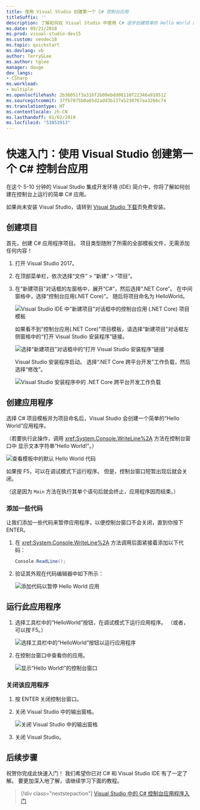 ```yaml
---
title: 使用 Visual Studio 创建第一个 C# 控制台应用
titleSuffix: ''
description: 了解如何在 Visual Studio 中使用 C# 逐步创建简单的 Hello World 控制台应用。
ms.date: 09/21/2018
ms.prod: visual-studio-dev15
ms.custom: seodec18
ms.topic: quickstart
ms.devlang: vb
author: TerryGLee
ms.author: tglee
manager: douge
dev_langs:
- CSharp
ms.workload:
- multiple
ms.openlocfilehash: 2b36051f3a316f2b00ebdd08110f22346a910512
ms.sourcegitcommit: 37fb7075b0a65d2add3b137a5230767aa3266c74
ms.translationtype: HT
ms.contentlocale: zh-CN
ms.lasthandoff: 01/02/2019
ms.locfileid: "53853913"
---
```

# <a name="quickstart-use-visual-studio-to-create-your-first-c-console-app"></a>快速入门：使用 Visual Studio 创建第一个 C# 控制台应用

在这个 5-10 分钟的 Visual Studio 集成开发环境 (IDE) 简介中，你将了解如何创建在控制台上运行的简单 C# 应用。

如果尚未安装 Visual Studio，请转到 [Visual Studio 下载](https://visualstudio.microsoft.com/downloads/?utm_medium=microsoft&utm_source=docs.microsoft.com&utm_campaign=button+cta&utm_content=download+vs2017)页免费安装。

## <a name="create-a-project"></a>创建项目

首先，创建 C# 应用程序项目。 项目类型随附了所需的全部模板文件，无需添加任何内容！

1. 打开 Visual Studio 2017。

2. 在顶部菜单栏，依次选择“文件” > “新建” > “项目”。

3. 在“新建项目”对话框的左窗格中，展开“C#”，然后选择“.NET Core”。 在中间窗格中，选择“控制台应用(.NET Core)”。 随后将项目命名为 HelloWorld。

   ![Visual Studio IDE 中“新建项目”对话框中的控制台应用 (.NET Core) 项目模板](../ide/media/new-project-csharp-dotnetcore-helloworld-console-app.png)

     如果看不到“控制台应用(.NET Core)”项目模板，请选择“新建项目”对话框左侧窗格中的“打开 Visual Studio 安装程序”链接。

   ![选择“新建项目”对话框中的“打开 Visual Studio 安装程序”链接](../ide/media/csharp-open-visual-studio-installer-hello-world.png)

     Visual Studio 安装程序启动。 选择“.NET Core 跨平台开发”工作负载，然后选择“修改”。

     ![Visual Studio 安装程序中的 .NET Core 跨平台开发工作负载](../ide/media/dot-net-core-xplat-dev-workload.png)

## <a name="create-the-application"></a>创建应用程序

选择 C# 项目模板并为项目命名后，Visual Studio 会创建一个简单的“Hello World”应用程序。 

（若要执行此操作，调用 <xref:System.Console.WriteLine%2A> 方法在控制台窗口中 显示文本字符串“Hello World!”。）

   ![查看模板中的默认 Hello World 代码](../ide/media/csharp-console-helloworld-template.png)

如果按 F5，可以在调试模式下运行程序。 但是，控制台窗口短暂出现后就会关闭。

（这是因为 `Main` 方法在执行其单个语句后就会终止，应用程序因而结束。）

### <a name="add-some-code"></a>添加一些代码

让我们添加一些代码来暂停应用程序，以便控制台窗口不会关闭，直到你按下 ENTER。

1. 在 <xref:System.Console.WriteLine%2A> 方法调用后面紧接着添加以下代码：

   ```csharp
   Console.ReadLine();
   ```

1. 验证其外观在代码编辑器中如下所示：

   ![添加代码以暂停 Hello World 应用](../ide/media/csharp-console-helloworld-add-code.png)

## <a name="run-the-application"></a>运行此应用程序

1. 选择工具栏中的“HelloWorld”按钮，在调试模式下运行应用程序。 （或者，可以按 F5。）

   ![选择工具栏中的“HelloWorld”按钮以运行应用程序](../ide/media/csharp-console-hello-world-button.png)

1. 在控制台窗口中查看你的应用。

   ![显示“Hello World!”的控制台窗口](../ide/media/csharp-console-hello-world.png)

### <a name="close-the-application"></a>关闭该应用程序

1. 按 ENTER 关闭控制台窗口。

1. 关闭 Visual Studio 中的输出窗格。

   ![关闭 Visual Studio 中的输出窗格](../ide/media/csharp-hello-world-close-output-pane.png)

1. 关闭 Visual Studio。

## <a name="next-steps"></a>后续步骤

祝贺你完成此快速入门！ 我们希望你已对 C# 和 Visual Studio IDE 有了一定了解。 要更加深入地了解，请继续学习下面的教程。

> [!div class="nextstepaction"]
> [Visual Studio 中的 C# 控制台应用程序入门](../get-started/csharp/tutorial-console.md)
